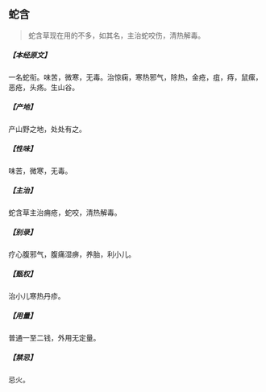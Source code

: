 ## 蛇含

> 蛇含草现在用的不多，如其名，主治蛇咬伤，清热解毒。

##### 【本经原文】
一名蛇衔。味苦，微寒，无毒。治惊痫，寒热邪气，除热，金疮，疽，痔，鼠瘰，恶疮，头疡。生山谷。
##### 【产地】
产山野之地，处处有之。
##### 【性味】
味苦，微寒，无毒。
##### 【主治】
蛇含草主治痈疮，蛇咬，清热解毒。
##### 【别录】
疗心腹邪气，腹痛湿痹，养胎，利小儿。
##### 【甄权】
治小儿寒热丹疹。
##### 【用量】
普通一至二钱，外用无定量。
##### 【禁忌】
忌火。